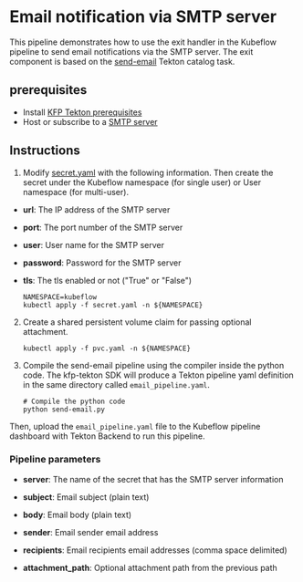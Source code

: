 # Email notification via SMTP server

This pipeline demonstrates how to use the exit handler in the Kubeflow pipeline to send email notifications via the SMTP server. The exit component is based on the [send-email](https://github.com/tektoncd/catalog/tree/master/task/sendmail/0.1) Tekton catalog task.

## prerequisites
- Install [KFP Tekton prerequisites](/samples/README.md)
- Host or subscribe to a [SMTP server](https://en.wikipedia.org/wiki/Simple_Mail_Transfer_Protocol)

## Instructions
1. Modify [secret.yaml](secret.yaml) with the following information. Then create the secret under the Kubeflow namespace (for single user) or User namespace (for multi-user).

* **url**: The IP address of the SMTP server

* **port**: The port number of the SMTP server

* **user**: User name for the SMTP server

* **password**: Password for the SMTP server

* **tls**: The tls enabled or not ("True" or "False")

    ```shell
    NAMESPACE=kubeflow
    kubectl apply -f secret.yaml -n ${NAMESPACE}
    ```

2. Create a shared persistent volume claim for passing optional attachment.

    ```shell
    kubectl apply -f pvc.yaml -n ${NAMESPACE}
    ```

3. Compile the send-email pipeline using the compiler inside the python code. The kfp-tekton SDK will produce a Tekton pipeline yaml definition in the same directory called `email_pipeline.yaml`.
    ```shell
    # Compile the python code
    python send-email.py
    ```

Then, upload the `email_pipeline.yaml` file to the Kubeflow pipeline dashboard with Tekton Backend to run this pipeline.

### Pipeline parameters

* **server**: The name of the secret that has the SMTP server information

* **subject**: Email subject (plain text)

* **body**: Email body (plain text)

* **sender**: Email sender email address

* **recipients**: Email recipients email addresses (comma space delimited)

* **attachment_path**: Optional attachment path from the previous path
